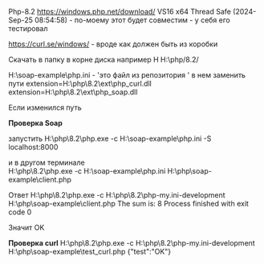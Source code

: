 Php-8.2
https://windows.php.net/download/
VS16 x64 Thread Safe (2024-Sep-25 08:54:58) - по-моему этот будет совместим - у себя его тестировал


https://curl.se/windows/ - вроде как должен быть из коробки


Скачать в папку в корне диска например H
H:\php/8.2/

H:\soap-example\php.ini - 'это файл из репозитория '
в нем заменить пути
extension=H:\php\8.2\ext\php_curl.dll
extension=H:\php\8.2\ext\php_soap.dll

Если изменился путь

**Проверка  Soap**

запустить
H:\php\8.2\php.exe -c H:\soap-example\php.ini  -S localhost:8000

и в другом терминале  
H:\php\8.2\php.exe -c H:\soap-example\php.ini H:\php\soap-example\client.php

Ответ
H:\php\8.2\php.exe -c H:\php\8.2\php-my.ini-development H:\php\soap-example\client.php
The sum is: 8
Process finished with exit code 0

Значит OK

**Проверка  curl**
H:\php\8.2\php.exe -c H:\php\8.2\php-my.ini-development H:\php\soap-example\test_curl.php
{"test":"OK"}